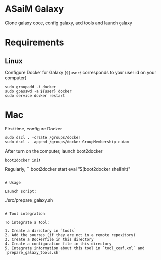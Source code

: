 ASaiM Galaxy
============

Clone galaxy code, config galaxy, add tools and launch galaxy

# Requirements

## Linux

Configure Docker for Galaxy (`${user}` corresponds to your user id on your computer)
```
sudo groupadd -f docker
sudo gpasswd -a ${user} docker
sudo service docker restart
```

# Mac

First time, configure Docker
```
sudo dscl . -create /groups/docker
sudo dscl . -append /groups/docker GroupMembership cidam
```

After turn on the computer, launch boot2docker
```
boot2docker init
```

Regularly, 
``
boot2docker start
eval "$(boot2docker shellinit)"
```

# Usage

Launch script:
```
./src/prepare_galaxy.sh
```

# Tool integration

To integrate a tool:

1. Create a directory in `tools`
2. Add the sources (if they are not in a remote repository)
3. Create a Dockerfile in this directory
4. Create a configuration file in this directory
5. Integrate information about this tool in `tool_conf.xml` and `prepare_galaxy_tools.sh`